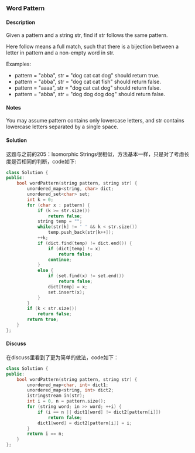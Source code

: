 ### Word Pattern
#### Description
Given a pattern and a string str, find if str follows the same pattern.

Here follow means a full match, such that there is a bijection between a letter in pattern and a non-empty word in str.

Examples:

- pattern = "abba", str = "dog cat cat dog" should return true.
- pattern = "abba", str = "dog cat cat fish" should return false.
- pattern = "aaaa", str = "dog cat cat dog" should return false.
- pattern = "abba", str = "dog dog dog dog" should return false.

#### Notes
You may assume pattern contains only lowercase letters, and str contains lowercase letters separated by a single space.

#### Solution
这题与之前的205：Isomorphic Strings很相似，方法基本一样，只是对了考虑长度是否相同的判断，code如下:

```C++
class Solution {
public:
    bool wordPattern(string pattern, string str) {
        unordered_map<string, char> dict;
        unordered_set<char> set;
        int k = 0;
        for (char x : pattern) {
            if (k >= str.size())
                return false;
            string temp = "";
            while(str[k] != ' ' && k < str.size())
                temp.push_back(str[k++]);
            ++k;
            if (dict.find(temp) != dict.end()) {
                if (dict[temp] != x)
                    return false;
                continue;
            }
            else {
                if (set.find(x) != set.end())
                    return false;
                dict[temp] = x;
                set.insert(x);
            }
        }
        if (k < str.size())
            return false;
        return true;
    }
};
```

#### Discuss
在discuss里看到了更为简单的做法，code如下：

```C++
class Solution {
public:
	bool wordPattern(string pattern, string str) {
		unordered_map<char, int> dict1;
		unordered_map<string, int> dict2;
		istringstream in(str);
		int i = 0, n = pattern.size();
		for (string word; in >> word; ++i) {
			if (i == n || dict1[word] != dict2[pattern[i]])
				return false;
			dict1[word] = dict2[pattern[i]] = i;
		}
		return i == n;
	}
};
```